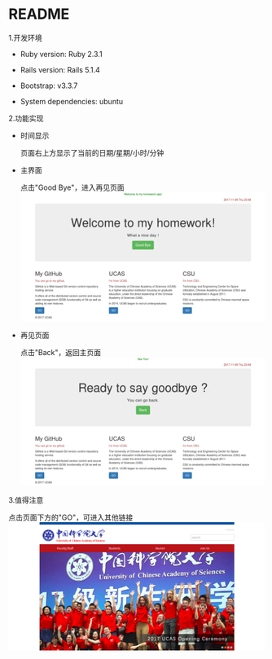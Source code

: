 # README

1.开发环境

* Ruby version: Ruby 2.3.1

* Rails version: Rails 5.1.4

* Bootstrap: v3.3.7

* System dependencies: ubuntu


2.功能实现

* 时间显示

  页面右上方显示了当前的日期/星期/小时/分钟

* 主界面
  
  点击"Good Bye"，进入再见页面
![image](https://github.com/bingjunguo/homework_greeting/blob/master/screenshots/home.png)

* 再见页面

  点击"Back"，返回主页面
![image](https://github.com/bingjunguo/homework_greeting/blob/master/screenshots/goodbye.png)


3.值得注意
  
  点击页面下方的"GO"，可进入其他链接
![image](https://github.com/bingjunguo/homework_greeting/blob/master/screenshots/ucas.png)